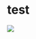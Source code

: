 # test

<a>
    <picture>
      <source media="(prefers-color-scheme: dark)" srcset="https://github.com/user-attachments/assets/cbcdd019-ca27-40ff-af66-7e4c915ee29e">
      <img src="https://github.com/user-attachments/assets/fe78ee02-3502-45c5-bf5f-55feaa35570e" />
    </picture>
</a>
<br>
<br>
